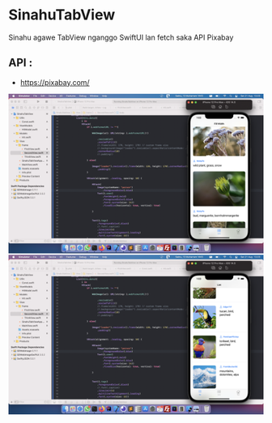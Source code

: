 # SinahuTabView
Sinahu agawe TabView nganggo SwiftUI lan fetch saka API Pixabay
## API : 
- https://pixabay.com/

<img width="780" src="https://raw.githubusercontent.com/hangga/SinahuTabView/main/Screen%20Shot%202021-08-21%20at%2013.03.46.png" />   
<img width="780" src="https://raw.githubusercontent.com/hangga/SinahuTabView/main/Screen%20Shot%202021-08-21%20at%2013.03.55.png" />
